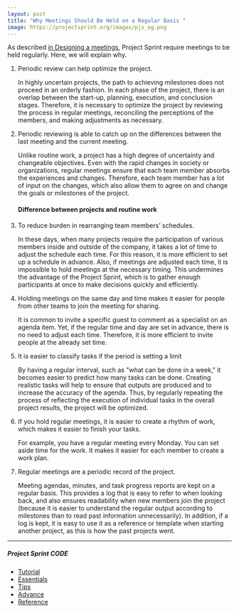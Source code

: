 ```yaml
---
layout: post
title: "Why Meetings Should Be Held on a Regular Basis "
image: https://projectsprint.org/images/pjs_og.png
---
```


As described [in Designing a meetings](../tutorial/section2-3.md), Project Sprint require meetings to be held regularly. Here, we will explain why.

1. Periodic review can help optimize the project.

   In highly uncertain projects, the path to achieving milestones does not proceed in an orderly fashion. In each phase of the project, there is an overlap between the start-up, planning, execution, and conclusion stages. Therefore, it is necessary to optimize the project by reviewing the process in regular meetings, reconciling the perceptions of the members, and making adjustments as necessary.   

2. Periodic reviewing is able to catch up on the differences between the last meeting and the current meeting.

   Unlike routine work, a project has a high degree of uncertainty and changeable objectives. Even with the rapid changes in society or organizations, regular meetings ensure that each team member absorbs the experiences and changes. Therefore, each team member has a lot of input on the changes, which also allow them to agree on and change the goals or milestones of the project.   

   #### Difference between projects and routine work

3. To reduce burden in rearranging team members’ schedules.  

   In these days, when many projects require the participation of various members inside and outside of the company, it takes a lot of time to adjust the schedule each time. For this reason, it is more efficient to set up a schedule in advance. Also, if meetings are adjusted each time, it is impossible to hold meetings at the necessary timing. This undermines the advantage of the Project Sprint, which is to gather enough participants at once to make decisions quickly and efficiently.

4. Holding meetings on the same day and time makes it easier for people from other teams to join the meeting for sharing.

    It is common to invite a specific guest to comment as a specialist on an agenda item. Yet, if the regular time and day are set in advance, there is no need to adjust each time. Therefore, it is more efficient to invite people at the already set time.

5. It is easier to classify tasks if the period is setting a limit

   By having a regular interval, such as "what can be done in a week," it becomes easier to predict how many tasks can be done. Creating realistic tasks will help to ensure that outputs are produced and to increase the accuracy of the agenda. Thus, by regularly repeating the process of reflecting the execution of individual tasks in the overall project results, the project will be optimized.

6. If you hold regular meetings, it is easier to create a rhythm of work, which makes it easier to finish your tasks.

   For example, you have a regular meeting every Monday. You can set aside time for the work. It makes it easier for each member to create a work plan.  

7. Regular meetings are a periodic record of the project.   

   Meeting agendas, minutes, and task progress reports are kept on a regular basis. This provides a log that is easy to refer to when looking back, and also ensures readability when new members join the project (because it is easier to understand the regular output according to milestones than to read past information unnecessarily). In addition, if a log is kept, it is easy to use it as a reference or template when starting another project, as this is how the past projects went.

---

##### Project Sprint CODE
- [Tutorial](../tutorial/index.md)
- [Essentials](../essentials.md)
- [Tips](../tips/index.md)
- [Advance](../advance.md)
- [Reference](../reference.md)
